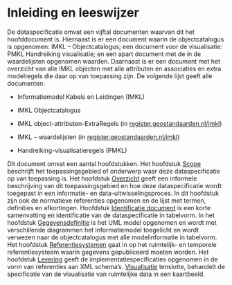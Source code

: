 Inleiding en leeswijzer
=======================

De dataspecificatie omvat een vijftal documenten waarvan dit het hoofddocument
is. Hiernaast is er een document waarin de objectcatalogus is opgenomen: IMKL –
Objectcatalogus; een document voor de visualisatie: PMKL Handreiking
visualisatie; en een apart document met de in de waardelijsten opgenomen
waarden. Daarnaast is er een document met het overzicht van alle IMKL objecten
met alle attributen en associaties en extra modelregels die daar op van
toepassing zijn. De volgende lijst geeft alle documenten:

-   Informatiemodel Kabels en Leidingen (IMKL)

-   IMKL Objectcatalogus

-   IMKL object-attributen-ExtraRegels (in [register.geostandaarden.nl/imkl](https://register.geostandaarden.nl/?url=kabelsleidingen/imkl))

-   IMKL – waardelijsten (in [register.geostandaarden.nl/imkl](https://register.geostandaarden.nl/?url=kabelsleidingen/imkl))

-   Handreiking-visualisatieregels (PMKL)

Dit document omvat een aantal hoofdstukken. Het hoofdstuk [Scope](#scope) beschrijft het
toepassingsgebied of onderwerp waar deze dataspecificatie op van toepassing is.
Het hoofdstuk [Overzicht](#overzicht) geeft een informele beschrijving van dit toepassingsgebied en hoe
deze dataspecificatie wordt toegepast in een informatie- en
data-uitwisselingsproces. In dit hoofdstuk zijn ook de normatieve referenties
opgenomen en de lijst met termen, definities en afkortingen. Hoofdstuk [Identificatie document](#identificatie-document) is een
korte samenvatting en identificatie van de dataspecificatie in tabelvorm. In het 
hoofdstuk [Gegevensdefinitie](#gegevensdefinitie) is het UML model opgenomen en wordt met verschillende diagrammen het
informatiemodel toegelicht en wordt verwezen naar de objectcatalogus met alle
modelinformatie in tabelvorm. Het hoofdstuk [Referentiesystemen](#referentiesystemen) gaat in op het ruimtelijk- en
temporele referentiesysteem waarin gegevens gepubliceerd moeten worden.
Het hoofdstuk [Levering](#levering) geeft de implementatiespecificaties opgenomen in de vorm van
referenties aan XML schema’s. [Visualisatie](#visualisatie) tenslotte, behandelt de specificatie
van de visualisatie van ruimtelijke data in een kaartbeeld.
